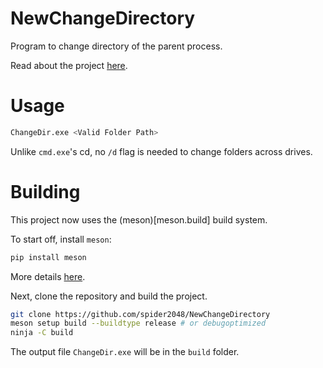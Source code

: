 # NewChangeDirectory
Program to change directory of the parent process.

Read about the project [here](https://sp1d3r.vercel.app/posts/cmd-cd/).

# Usage
```bash
ChangeDir.exe <Valid Folder Path>
```

Unlike `cmd.exe`'s cd, no `/d` flag is needed to change folders across drives.

# Building
This project now uses the (meson)[meson.build] build system.

To start off, install `meson`:
```py
pip install meson
```
More details [here](https://mesonbuild.com/Quick-guide.html).

Next, clone the repository and build the project.
```bash
git clone https://github.com/spider2048/NewChangeDirectory
meson setup build --buildtype release # or debugoptimized
ninja -C build
```
The output file `ChangeDir.exe` will be in the `build` folder.